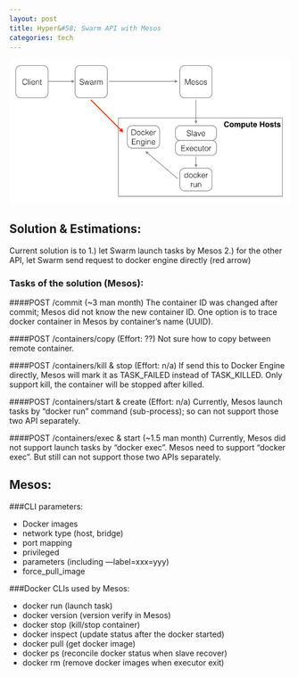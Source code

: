 ```yaml
---
layout: post
title: Hyper&#58; Swarm API with Mesos
categories: tech
---
```


![Swarm on Mesos](/images/SwarmOnMesos.png)

## Solution & Estimations:
Current solution is to 1.) let Swarm launch tasks by Mesos 2.) for the other API, let Swarm send request to docker engine directly (red arrow)

### Tasks of the solution (Mesos):

####POST /commit (~3 man month)
  The container ID was changed after commit; Mesos did not know the new container ID. One option is to trace docker container in Mesos by container’s name (UUID).

####POST /containers/copy (Effort: ??)
  Not sure how to copy between remote container.

####POST /containers/kill & stop (Effort: n/a)
  If send this to Docker Engine directly, Mesos will mark it as TASK_FAILED instead of TASK_KILLED. Only support kill, the container will be stopped after killed.

####POST /containers/start & create (Effort: n/a)
  Currently, Mesos launch tasks by “docker run” command (sub-process); so can not support those two API separately.

####POST /containers/exec & start (~1.5 man month)
  Currently, Mesos did not support launch tasks by “docker exec”. Mesos need to support “docker exec”. But still can not support those two APIs separately.

## Mesos:

###CLI parameters: 

- Docker images
- network type (host, bridge)
- port mapping 
- privileged
- parameters (including —label=xxx=yyy)
- force_pull_image

###Docker CLIs used by Mesos:

- docker run (launch task)
- docker version (version verify in Mesos)
- docker stop (kill/stop container)
- docker inspect (update status after the docker started)
- docker pull (get docker image)
- docker ps (reconcile docker status when slave recover)
- docker rm (remove docker images when executor exit)
